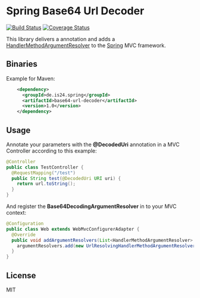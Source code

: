 Spring Base64 Url Decoder
=========================
[![Build Status](https://api.travis-ci.org/ImmobilienScout24/spring-base64-url-decoder.svg?branch=master)](https://travis-ci.org/ImmobilienScout24/spring-base64-url-decoder)
[![Coverage Status](https://img.shields.io/coveralls/ImmobilienScout24/spring-base64-url-decoder.svg?branch=master)](https://coveralls.io/r/ImmobilienScout24/spring-base64-url-decoder)


This library delivers a annotation and adds a [HandlerMethodArgumentResolver] to the [Spring] MVC framework.

Binaries
--------
Example for Maven:

```xml
    <dependency>
      <groupId>de.is24.spring</groupId>
      <artifactId>base64-url-decoder</artifactId>
      <version>1.0</version>
    </dependency>
```

Usage
-----

Annotate your parameters with the **@DecodedUri** annotation in a MVC Controller according to this example:
 
``` java
@Controller
public class TestController {
  @RequestMapping("/test")
  public String test(@DecodedUri URI uri) {
    return url.toString();
  }
}
```

And register the **Base64DecodingArgumentResolver** in to your MVC context:

``` java
@Configuration
public class Web extends WebMvcConfigurerAdapter {
  @Override
  public void addArgumentResolvers(List<HandlerMethodArgumentResolver> argumentResolvers) {
    argumentResolvers.add(new UrlResolvingHandlerMethodArgumentResolver());
  }
}
```

License
-------
MIT

[Spring]:http://spring.io/
[HandlerMethodArgumentResolver]:http://docs.spring.io/spring/docs/current/javadoc-api/org/springframework/web/method/support/HandlerMethodArgumentResolver.html
